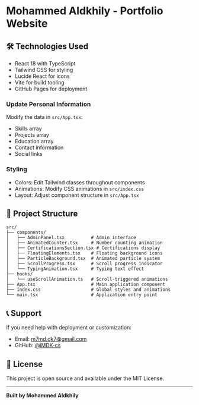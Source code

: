 # Mohammed Aldkhily - Portfolio Website




## 🛠️ Technologies Used

- React 18 with TypeScript
- Tailwind CSS for styling
- Lucide React for icons
- Vite for build tooling
- GitHub Pages for deployment



### Update Personal Information
Modify the data in `src/App.tsx`:
- Skills array
- Projects array
- Education array
- Contact information
- Social links

### Styling
- Colors: Edit Tailwind classes throughout components
- Animations: Modify CSS animations in `src/index.css`
- Layout: Adjust component structure in `src/App.tsx`

## 📁 Project Structure

```
src/
├── components/
│   ├── AdminPanel.tsx          # Admin interface
│   ├── AnimatedCounter.tsx     # Number counting animation
│   ├── CertificationsSection.tsx # Certifications display
│   ├── FloatingElements.tsx    # Floating background icons
│   ├── ParticleBackground.tsx  # Animated particle system
│   ├── ScrollProgress.tsx      # Scroll progress indicator
│   └── TypingAnimation.tsx     # Typing text effect
├── hooks/
│   └── useScrollAnimation.ts   # Scroll-triggered animations
├── App.tsx                     # Main application component
├── index.css                   # Global styles and animations
└── main.tsx                    # Application entry point
```



## 📞 Support

If you need help with deployment or customization:
- Email: m7md.dk7@gmail.com
- GitHub: [@iMDK-cs](https://github.com/iMDK-cs)

## 📄 License

This project is open source and available under the MIT License.

---

**Built by Mohammed Aldkhily**
